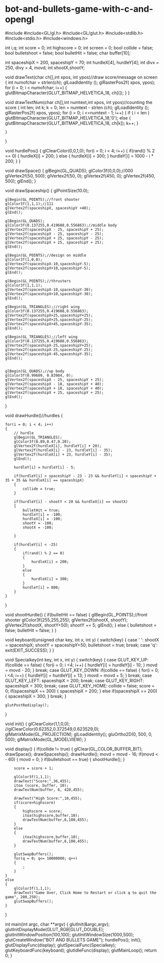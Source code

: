# bot-and-bullets-game-with-c-and-opengl



#include<iostream>
#include<GL/gl.h>
#include<GL/glut.h>
#include<stdlib.h>
#include<stdio.h>
#include<windows.h>

int i,q;
int score = 0;
int highscore = 0;
int screen = 0;
bool collide = false;
bool bulletshoot = false;
bool bulletHit = false;
char buffer[10];

int spaceshipX = 200, spaceshipY = 70;
int hurdleX[4], hurdleY[4];
int divx = 250, divy = 4, movd;
int shootX,shootY;

void drawText(char ch[],int xpos, int ypos)//draw score/message on screen
{
    int numofchar = strlen(ch);
    glLoadIdentity ();
    glRasterPos2f( xpos, ypos);
    for (i = 0; i < numofchar; i++)
    {
        glutBitmapCharacter(GLUT_BITMAP_HELVETICA_18, ch[i]);
    }
}


void drawTextNum(char ch[],int numtext,int xpos, int ypos)//counting the score
{
    int len;
    int k;
    k = 0;
    len = numtext - strlen (ch);
    glLoadIdentity ();
    glRasterPos2f( xpos, ypos);
    for (i = 0; i <=numtext - 1; i++)
    {
        if ( i < len )
            glutBitmapCharacter(GLUT_BITMAP_HELVETICA_18,'0');
        else
        {
            glutBitmapCharacter(GLUT_BITMAP_HELVETICA_18, ch[k]);
            k++;
        }

    }
}


void hurdlePos()
{
    glClearColor(0,0,1,0);
    for(i = 0; i < 4; i++)
    {
        if(rand() % 2 == 0)
        {
            hurdleX[i] = 200;
        }
        else
        {
            hurdleX[i] = 300;
        }
        hurdleY[i] = 1000 - i * 200;
    }
}


void drawSpace()
{
    glBegin(GL_QUADS);
    glColor3f(0,0,0);//000
    glVertex2f(50, 500);
    glVertex2f(50, 0);
    glVertex2f(450, 0);
    glVertex2f(450, 500);
    glEnd();
}

void drawSpaceship()
{
    glPointSize(10.0);

    glBegin(GL_POINTS);//front shooter
    glColor3f(1,1,1);//111
    glVertex2f(spaceshipX, spaceshipY +40);
    glEnd();

    glBegin(GL_QUADS);
    glColor3f(0.137255,0.419608,0.556863);//middle body
    glVertex2f(spaceshipX - 25, spaceshipY + 25);
    glVertex2f(spaceshipX - 25, spaceshipY - 25);
    glVertex2f(spaceshipX + 25, spaceshipY - 25);
    glVertex2f(spaceshipX + 25, spaceshipY + 25);
    glEnd();

    glBegin(GL_POINTS);//design on middle
    glColor3f(1,0,0);
    glVertex2f(spaceshipX-10,spaceshipY-5);
    glVertex2f(spaceshipX+10,spaceshipY-5);
    glEnd();

    glBegin(GL_POINTS);//thrusters
    glColor3f(1,1,1);
    glVertex2f(spaceshipX-10,spaceshipY-30);
    glVertex2f(spaceshipX+10,spaceshipY-30);
    glEnd();

    glBegin(GL_TRIANGLES);//right wing
    glColor3f(0.137255,0.419608,0.556863);
    glVertex2f(spaceshipX+25,spaceshipY+25);
    glVertex2f(spaceshipX+25,spaceshipY-25);
    glVertex2f(spaceshipX+45,spaceshipY-35);
    glEnd();

    glBegin(GL_TRIANGLES);//left wing
    glColor3f(0.137255,0.419608,0.556863);
    glVertex2f(spaceshipX-25,spaceshipY+25);
    glVertex2f(spaceshipX-25,spaceshipY-25);
    glVertex2f(spaceshipX-45,spaceshipY-35);
    glEnd();


    glBegin(GL_QUADS);//up body
    glColor3f(0.99609, 0.83984, 0);
    glVertex2f(spaceshipX - 25, spaceshipY + 25);
    glVertex2f(spaceshipX - 18, spaceshipY + 40);
    glVertex2f(spaceshipX + 18, spaceshipY + 40);
    glVertex2f(spaceshipX + 25, spaceshipY + 25);
    glEnd();

}

void drawHurdle()//hurdles
{

    for(i = 0; i < 4; i++)
    {
        // hurdle
        glBegin(GL_TRIANGLES);
        glColor3f(0.89,0.47,0.20);
        glVertex2f(hurdleX[i], hurdleY[i] + 20);
        glVertex2f(hurdleX[i] - 23, hurdleY[i] - 35);
        glVertex2f(hurdleX[i] + 23, hurdleY[i] - 35);
        glEnd();

        hurdleY[i] = hurdleY[i] - 5;

        if(hurdleY[i] > spaceshipY - 23 - 23 && hurdleY[i] < spaceshipY + 35 + 35 && hurdleX[i] == spaceshipX)
        {
            collide = true;
        }

        if(hurdleY[i] - shootY < 20 && hurdleX[i] == shootX)
        {
            bulletHit = true;
            hurdleY[i] = -100;
            hurdleX[i] = -100;
            shootY = -100;
            shootX = -100;

        }

        if(hurdleY[i] < -25)
        {
            if(rand() % 2 == 0)
            {
                hurdleX[i] = 200;
            }
            else
            {
                hurdleX[i] = 300;
            }
            hurdleY[i] = 800;
        }
    }
}

void shootHurdle()
{
    if(bulletHit == false)
    {
        glBegin(GL_POINTS);//front shooter
        glColor3f(255,255,255);
        glVertex2f(shootX, shootY);
        glVertex2f(shootX, shootY+50);
        shootY += 5;
        glEnd();
    }
    else
    {
        bulletshoot = false;
        bulletHit = false;
    }
}

void keyboard(unsigned char key, int x, int y)
{
    switch(key)
    {
    case ' ':
        shootX = spaceshipX;
        shootY = spaceshipY+50;
        bulletshoot = true;
        break;
    case 'q':
        exit(EXIT_SUCCESS);
    }
}

void Specialkey(int key, int x, int y)
{
    switch(key)
    {
    case GLUT_KEY_UP:
        if(collide == false)
        {
            for(i = 0; i <4; i++)
            {
                hurdleY[i] = hurdleY[i] - 10;
            }
            movd = movd - 20;
        }
        break;
    case GLUT_KEY_DOWN:
        if(collide == false)
        {
            for(i = 0; i <4; i++)
            {
                hurdleY[i] = hurdleY[i] + 13;
            }
            movd = movd + 5;
        }
        break;
    case GLUT_KEY_LEFT:
        spaceshipX = 200;
        break;
    case GLUT_KEY_RIGHT:
        spaceshipX = 300;
        break;
    case GLUT_KEY_HOME:
        collide = false;
        score = 0;
        if(spaceshipX == 300)
        {
            spaceshipX = 200;
        }
        else if(spaceshipX == 200)
        {
            spaceshipX = 300;
        }
        break;
    }

    glutPostRedisplay();
}

void init()
{
	glClearColor(1,1,0,0);
    //glClearColor(0.62352,0.372549,0.623529,0);
    glMatrixMode(GL_PROJECTION);
    glLoadIdentity();
    gluOrtho2D(0, 500, 0, 500);
    glMatrixMode(GL_MODELVIEW);
}


void display()
{
    if(collide != true)
    {
        glClear(GL_COLOR_BUFFER_BIT);
        drawSpace();
        drawSpaceship();
        drawHurdle();
        movd = movd - 16;
        if(movd < - 60)
        {
            movd = 0;
        }
        if(bulletshoot == true)
        {
            shootHurdle();
        }

        score = score + 1;

        glColor3f(1,1,1);
        drawText("Score:",36,455);
        itoa (score, buffer, 10);
        drawTextNum(buffer, 6, 420,455);

        drawText("High Score:",10,455);
        if(score>highscore)
        {
            highscore = score;
            itoa(highscore,buffer,10);
            drawTextNum(buffer,6,100,455);
        }
        else
        {
            itoa(highscore,buffer,10);
            drawTextNum(buffer,6,100,455);
        }

        glutSwapBuffers();
        for(q = 0; q<= 10000000; q++)
        {
            ;
        }
    }
    else
    {
        glColor3f(1,1,1);
        drawText("Game Over, Click Home to Restart or click q to quit the game", 200,250);
        glutSwapBuffers();
    }
}


int main(int argc, char **argv)
{
    glutInit(&argc,argv);
    glutInitDisplayMode(GLUT_RGB|GLUT_DOUBLE);
    glutInitWindowPosition(100,100);
    glutInitWindowSize(1000,500);
    glutCreateWindow("BOT AND BULLETS GAME");
    hurdlePos();
    init();
    glutDisplayFunc(display);
    glutSpecialFunc(Specialkey);
    glutKeyboardFunc(keyboard);
    glutIdleFunc(display);
    glutMainLoop();
    return 0;
}
